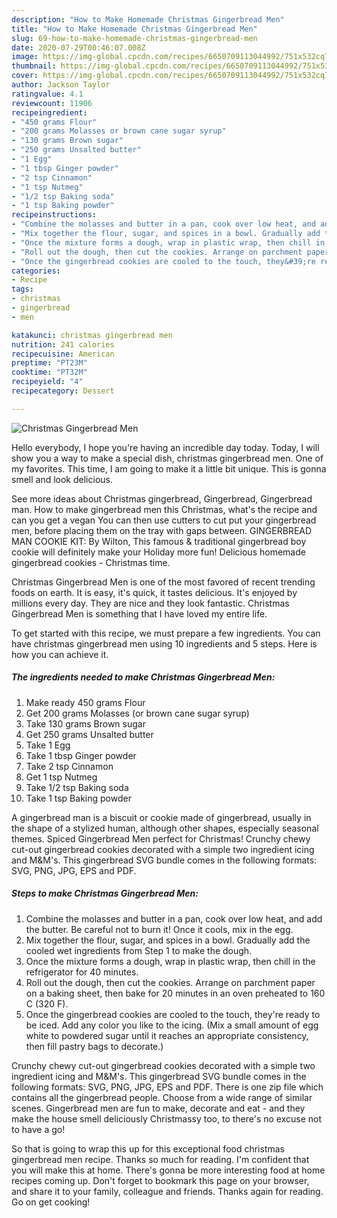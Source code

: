 ```yaml
---
description: "How to Make Homemade Christmas Gingerbread Men"
title: "How to Make Homemade Christmas Gingerbread Men"
slug: 69-how-to-make-homemade-christmas-gingerbread-men
date: 2020-07-29T00:46:07.008Z
image: https://img-global.cpcdn.com/recipes/6650709113044992/751x532cq70/christmas-gingerbread-men-recipe-main-photo.jpg
thumbnail: https://img-global.cpcdn.com/recipes/6650709113044992/751x532cq70/christmas-gingerbread-men-recipe-main-photo.jpg
cover: https://img-global.cpcdn.com/recipes/6650709113044992/751x532cq70/christmas-gingerbread-men-recipe-main-photo.jpg
author: Jackson Taylor
ratingvalue: 4.1
reviewcount: 11906
recipeingredient:
- "450 grams Flour"
- "200 grams Molasses or brown cane sugar syrup"
- "130 grams Brown sugar"
- "250 grams Unsalted butter"
- "1 Egg"
- "1 tbsp Ginger powder"
- "2 tsp Cinnamon"
- "1 tsp Nutmeg"
- "1/2 tsp Baking soda"
- "1 tsp Baking powder"
recipeinstructions:
- "Combine the molasses and butter in a pan, cook over low heat, and add the butter. Be careful not to burn it! Once it cools, mix in the egg."
- "Mix together the flour, sugar, and spices in a bowl. Gradually add the cooled wet ingredients from Step 1 to make the dough."
- "Once the mixture forms a dough, wrap in plastic wrap, then chill in the refrigerator for 40 minutes."
- "Roll out the dough, then cut the cookies. Arrange on parchment paper on a baking sheet, then bake for 20 minutes in an oven preheated to 160 C (320 F)."
- "Once the gingerbread cookies are cooled to the touch, they&#39;re ready to be iced. Add any color you like to the icing. (Mix a small amount of egg white to powdered sugar until it reaches an appropriate consistency, then fill pastry bags to decorate.)"
categories:
- Recipe
tags:
- christmas
- gingerbread
- men

katakunci: christmas gingerbread men 
nutrition: 241 calories
recipecuisine: American
preptime: "PT23M"
cooktime: "PT32M"
recipeyield: "4"
recipecategory: Dessert

---
```



![Christmas Gingerbread Men](https://img-global.cpcdn.com/recipes/6650709113044992/751x532cq70/christmas-gingerbread-men-recipe-main-photo.jpg)

Hello everybody, I hope you're having an incredible day today. Today, I will show you a way to make a special dish, christmas gingerbread men. One of my favorites. This time, I am going to make it a little bit unique. This is gonna smell and look delicious.

See more ideas about Christmas gingerbread, Gingerbread, Gingerbread man. How to make gingerbread men this Christmas, what&#39;s the recipe and can you get a vegan You can then use cutters to cut put your gingerbread men, before placing them on the tray with gaps between. GINGERBREAD MAN COOKIE KIT: By Wilton, This famous &amp; traditional gingerbread boy cookie will definitely make your Holiday more fun! Delicious homemade gingerbread cookies - Christmas time.

Christmas Gingerbread Men is one of the most favored of recent trending foods on earth. It is easy, it's quick, it tastes delicious. It's enjoyed by millions every day. They are nice and they look fantastic. Christmas Gingerbread Men is something that I have loved my entire life.


To get started with this recipe, we must prepare a few ingredients. You can have christmas gingerbread men using 10 ingredients and 5 steps. Here is how you can achieve it.

<!--inarticleads1-->

##### The ingredients needed to make Christmas Gingerbread Men:

1. Make ready 450 grams Flour
1. Get 200 grams Molasses (or brown cane sugar syrup)
1. Take 130 grams Brown sugar
1. Get 250 grams Unsalted butter
1. Take 1 Egg
1. Take 1 tbsp Ginger powder
1. Take 2 tsp Cinnamon
1. Get 1 tsp Nutmeg
1. Take 1/2 tsp Baking soda
1. Take 1 tsp Baking powder


A gingerbread man is a biscuit or cookie made of gingerbread, usually in the shape of a stylized human, although other shapes, especially seasonal themes. Spiced Gingerbread Men perfect for Christmas! Crunchy chewy cut-out gingerbread cookies decorated with a simple two ingredient icing and M&amp;M&#39;s. This gingerbread SVG bundle comes in the following formats: SVG, PNG, JPG, EPS and PDF. 

<!--inarticleads2-->

##### Steps to make Christmas Gingerbread Men:

1. Combine the molasses and butter in a pan, cook over low heat, and add the butter. Be careful not to burn it! Once it cools, mix in the egg.
1. Mix together the flour, sugar, and spices in a bowl. Gradually add the cooled wet ingredients from Step 1 to make the dough.
1. Once the mixture forms a dough, wrap in plastic wrap, then chill in the refrigerator for 40 minutes.
1. Roll out the dough, then cut the cookies. Arrange on parchment paper on a baking sheet, then bake for 20 minutes in an oven preheated to 160 C (320 F).
1. Once the gingerbread cookies are cooled to the touch, they&#39;re ready to be iced. Add any color you like to the icing. (Mix a small amount of egg white to powdered sugar until it reaches an appropriate consistency, then fill pastry bags to decorate.)


Crunchy chewy cut-out gingerbread cookies decorated with a simple two ingredient icing and M&amp;M&#39;s. This gingerbread SVG bundle comes in the following formats: SVG, PNG, JPG, EPS and PDF. There is one zip file which contains all the gingerbread people. Choose from a wide range of similar scenes. Gingerbread men are fun to make, decorate and eat - and they make the house smell deliciously Christmassy too, to there&#39;s no excuse not to have a go! 

So that is going to wrap this up for this exceptional food christmas gingerbread men recipe. Thanks so much for reading. I'm confident that you will make this at home. There's gonna be more interesting food at home recipes coming up. Don't forget to bookmark this page on your browser, and share it to your family, colleague and friends. Thanks again for reading. Go on get cooking!
